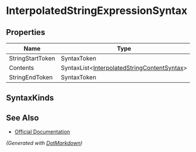 # InterpolatedStringExpressionSyntax

## Properties

| Name             | Type                                                                               |
| ---------------- | ---------------------------------------------------------------------------------- |
| StringStartToken | SyntaxToken                                                                        |
| Contents         | SyntaxList\<[InterpolatedStringContentSyntax](InterpolatedStringContentSyntax.md)> |
| StringEndToken   | SyntaxToken                                                                        |

## SyntaxKinds

## See Also

* [Official Documentation](https://docs.microsoft.com/en-us/dotnet/api/microsoft.codeanalysis.csharp.syntax.interpolatedstringexpressionsyntax)


*\(Generated with [DotMarkdown](http://github.com/JosefPihrt/DotMarkdown)\)*